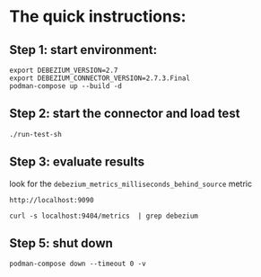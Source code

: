 # The quick instructions:

## Step 1: start environment:

```
export DEBEZIUM_VERSION=2.7
export DEBEZIUM_CONNECTOR_VERSION=2.7.3.Final
podman-compose up --build -d
```

## Step 2: start the connector and load test
```
./run-test-sh
```

## Step 3: evaluate results

look for the `debezium_metrics_milliseconds_behind_source` metric

```
http://localhost:9090
```

```
curl -s localhost:9404/metrics  | grep debezium
```

## Step 5: shut down

```
podman-compose down --timeout 0 -v
```



